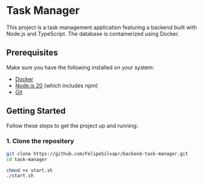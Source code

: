 # Task Manager

This project is a task management application featuring a backend built with Node.js and TypeScript. The database is containerized using Docker.

## Prerequisites

Make sure you have the following installed on your system:

- [Docker](https://docs.docker.com/get-docker/)
- [Node.js 20](https://nodejs.org/) (which includes npm)
- [Git](https://git-scm.com/)

## Getting Started

Follow these steps to get the project up and running:

### 1. Clone the repository

```sh
git clone https://github.com/FelipeSilvapr/backend-task-manager.git
cd task-manager

chmod +x start.sh
./start.sh
